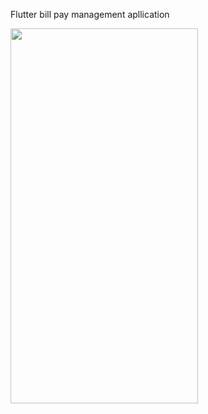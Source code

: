 
Flutter bill pay management apllication 

<img src = "https://user-images.githubusercontent.com/12158468/122993547-41289d00-d3c9-11eb-9ca4-68acc053a433.gif" width = "300" height = "600" />
